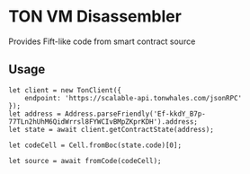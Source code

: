# TON VM Disassembler
Provides Fift-like code from smart contract source
## Usage
```
let client = new TonClient({
    endpoint: 'https://scalable-api.tonwhales.com/jsonRPC'
});
let address = Address.parseFriendly('Ef-kkdY_B7p-77TLn2hUhM6QidWrrsl8FYWCIvBMpZKprKDH').address;
let state = await client.getContractState(address);

let codeCell = Cell.fromBoc(state.code)[0];
    
let source = await fromCode(codeCell);
```